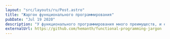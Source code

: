 ```yaml
---
layout: "src/layouts/ru/Post.astro"
title: "Жаргон функционального программирования"
pubDate: "Jul 19 2020"
description: "У функционального программирования много преимуществ, и его популярность постоянно растет. Но, как и у любой парадигмы программирования, у ФП есть свой жаргон. Авторы репозитория решили сделать небольшой словарь для всех, кто знакомится с ФП"
externalUrl: https://github.com/hemanth/functional-programming-jargon
---
```

